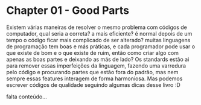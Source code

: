 # Chapter 01 - Good Parts

Existem várias maneiras de resolver o mesmo problema com códigos de computador, qual seria a correta? a mais eficiente? é normal depois de um tempo o código ficar mais complicado de ser alterado? muitas linguagens de programação tem boas e más práticas, e cada programador pode usar o que existe de bom e o que existe de ruim, então como criar algo com apenas as boas partes e deixando as más de lado?
Os standards estão ai para remover essas imperfeições da linguagem, fazendo uma varredura pelo código e procurando partes que estão fora do padrão, mas nem sempre essas features interagem de forma harmoniosa.
Mas podemos escrever códigos de qualidade seguindo algumas dicas desse livro :D

 falta conteúdo...